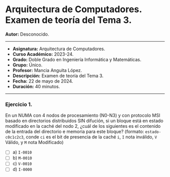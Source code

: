# Arquitectura de Computadores. Examen de teoría del Tema 3.

**Autor:** Desconocido.
***

- **Asignatura:** Arquitectura de Computadores.
- **Curso Académico:** 2023-24.
- **Grado:** Doble Grado en Ingeniería Informática y Matemáticas.
- **Grupo:** Único.
- **Profesor:** Mancia Anguita López.
- **Descripción:** Examen de teoría del Tema 3.
- **Fecha:** 22 de mayo de 2024.
- **Duración:** 40 minutos.

***

### Ejercicio 1.
En un NUMA con 4 nodos de procesamiento (N0-N3) y con protocolo MSI basado en directorios distribuidos SIN difución, si un bloque está en estado modificado en la caché del nodo 2, ¿cuál de los siguientes es el contenido de la entrada del directorio e memoria para este bloque? (formato: `estado-c0c1c2c3`, conde `ci` es el bit de presencia de la caché `i`, `I` nota inválido, `V` Válido, y `M` nota Modificado)

- [ ] a) `I-0010`
- [ ] b) `M-0010`
- [ ] c) `V-0010`
- [ ] d) `I-0000`
